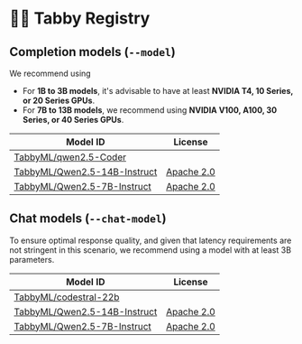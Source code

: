 # 🧑‍🔬 Tabby Registry

## Completion models (`--model`)

We recommend using

* For **1B to 3B models**, it's advisable to have at least **NVIDIA T4, 10 Series, or 20 Series GPUs**.
* For **7B to 13B models**, we recommend using **NVIDIA V100, A100, 30 Series, or 40 Series GPUs**.

| Model ID | License |
| -------- | ------- |
| [TabbyML/qwen2.5-Coder](https://huggingface.co/lmstudio-community/Qwen2.5-Coder-7B-Instruct-GGUF) | []() |
| [TabbyML/Qwen2.5-14B-Instruct](https://huggingface.co/Qwen/Qwen2.5-14B-Instruct-GGUF) | [Apache 2.0](https://choosealicense.com/licenses/apache-2.0/) |
| [TabbyML/Qwen2.5-7B-Instruct](https://huggingface.co/Qwen/Qwen2.5-7B-Instruct-GGUF) | [Apache 2.0](https://choosealicense.com/licenses/apache-2.0/) |


## Chat models (`--chat-model`)

To ensure optimal response quality, and given that latency requirements are not stringent in this scenario, we recommend using a model with at least 3B parameters.

| Model ID | License |
| -------- | ------- |
| [TabbyML/codestral-22b](https://huggingface.co/bartowski/Codestral-22B-v0.1-GGUF) | []() |
| [TabbyML/Qwen2.5-14B-Instruct](https://huggingface.co/Qwen/Qwen2.5-14B-Instruct-GGUF) | [Apache 2.0](https://choosealicense.com/licenses/apache-2.0/) |
| [TabbyML/Qwen2.5-7B-Instruct](https://huggingface.co/Qwen/Qwen2.5-7B-Instruct-GGUF) | [Apache 2.0](https://choosealicense.com/licenses/apache-2.0/) |
